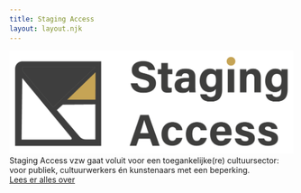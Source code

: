 ```yaml
---
title: Staging Access
layout: layout.njk
---
```


<img src="/images/logo.png" alt="Staging Access" class="inline logo">

<div class="intro">
    Staging Access vzw gaat voluit voor een toegankelijke(re) cultuursector:<br>voor publiek, cultuurwerkers én kunstenaars met een beperking.
</div>
<a class="cta" href="/wat-en-waarom/">
    Lees er alles over
</a>
